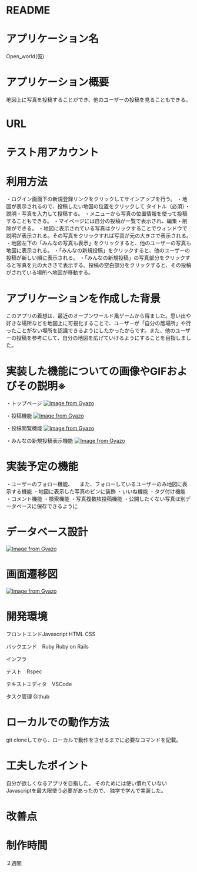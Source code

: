 # README
# アプリケーション名	
Open_world(仮)
# アプリケーション概要
地図上に写真を投稿することができ、他のユーザーの投稿を見ることもできる。
# URL	

# テスト用アカウント

# 利用方法
・ログイン画面下の新規登録リンクをクリックしてサインアップを行う。
・地図が表示されるので、投稿したい地図の位置をクリックして
 タイトル（必須）・説明・写真を入力して投稿する。
・メニューから写真の位置情報を使って投稿することもできる。
・マイページには自分の投稿が一覧で表示され、編集・削除ができる。
・地図に表示されている写真はクリックすることでウィンドウで説明が表示される。その写真をクリックすれば写真が元の大きさで表示される。
・地図左下の「みんなの写真も表示」をクリックすると、他のユーザーの写真も地図に表示される。
・「みんなの新規投稿」をクリックすると、他のユーザーの投稿が新しい順に表示される。
・「みんなの新規投稿」の写真部分をクリックすると写真を元の大きさで表示する。投稿の空白部分をクリックすると、その投稿がされている場所へ地図が移動する。

# アプリケーションを作成した背景
このアプリの着想は、最近のオープンワールド風ゲームから得ました。思い出や好きな場所などを地図上に可視化することで、ユーザーが「自分の居場所」や行ったことがない場所を認識できるようにしたかったからです。また、他のユーザーの投稿を参考にして、自分の地図を広げていけるようにすることを目指しました。

# 実装した機能についての画像やGIFおよびその説明※
・トップページ	
[![Image from Gyazo](https://i.gyazo.com/34c6a1f26b8bf4a6cb3ecaf940f2a6b6.jpg)](https://gyazo.com/34c6a1f26b8bf4a6cb3ecaf940f2a6b6)

・投稿機能
[![Image from Gyazo](https://i.gyazo.com/d2499e801796ec3a539c72bfc609be34.jpg)](https://gyazo.com/d2499e801796ec3a539c72bfc609be34)

・投稿閲覧機能
[![Image from Gyazo](https://i.gyazo.com/2353feb12750ef158e4b19f608ab95f0.gif)](https://gyazo.com/2353feb12750ef158e4b19f608ab95f0)

・みんなの新規投稿表示機能
[![Image from Gyazo](https://i.gyazo.com/c829c9746b5ede6d740f0a4920fe28a2.gif)](https://gyazo.com/c829c9746b5ede6d740f0a4920fe28a2)


# 実装予定の機能	
・ユーザーのフォロー機能、
　また、フォローしているユーザーのみ地図に表示する機能
・地図に表示した写真のピンに装飾
・いいね機能
・タグ付け機能
・コメント機能
・検索機能
・写真複数枚投稿機能
・公開したくない写真は別データベースに保存できるように

# データベース設計
[![Image from Gyazo](https://i.gyazo.com/9bb2b89861e5f7b248f9e505a661976f.png)](https://gyazo.com/9bb2b89861e5f7b248f9e505a661976f)

# 画面遷移図
[![Image from Gyazo](https://i.gyazo.com/c4192dc5cb037c520a7f52050feaac30.png)](https://gyazo.com/c4192dc5cb037c520a7f52050feaac30)

# 開発環境
フロントエンドJavascript HTML CSS

バックエンド　Ruby Ruby on Rails

インフラ

テスト　Rspec

テキストエディタ　VSCode

タスク管理 Github

# ローカルでの動作方法	
git cloneしてから、ローカルで動作をさせるまでに必要なコマンドを記載。

# 工夫したポイント	
自分が欲しくなるアプリを目指した。
そのためには使い慣れていないJavascriptを最大限使う必要があったので、
独学で学んで実装した。

# 改善点


# 制作時間
２週間